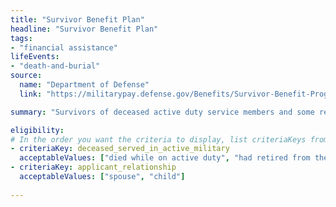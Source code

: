 ```yaml
---
title: "Survivor Benefit Plan"
headline: "Survivor Benefit Plan"
tags: 
- "financial assistance"
lifeEvents: 
- "death-and-burial"
source:
  name: "Department of Defense"
  link: "https://militarypay.defense.gov/Benefits/Survivor-Benefit-Program/"

summary: "Survivors of deceased active duty service members and some retired and reserve members may be eligible for up to 55% of the member's retired pay."

eligibility:
# In the order you want the criteria to display, list criteriaKeys from the csv here, each followed by a comma-separated list of which values indicate eligibility for that criteria. Wrap individual values in quotes if they have inner commas.
- criteriaKey: deceased_served_in_active_military
  acceptableValues: ["died while on active duty", "had retired from the service"]
- criteriaKey: applicant_relationship
  acceptableValues: ["spouse", "child"]
  
---
```

